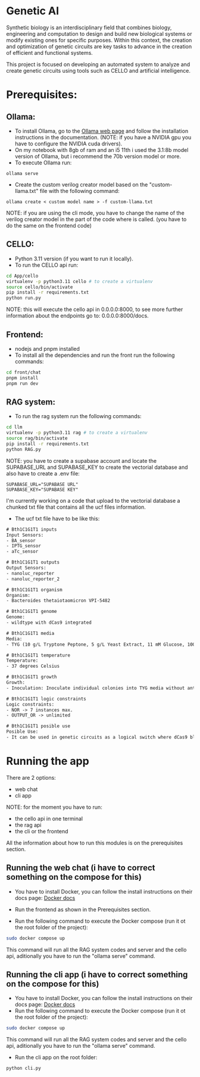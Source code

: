 
# Genetic AI

Synthetic biology is an interdisciplinary field that combines biology, engineering and computation to design and build new biological systems or modify existing ones for specific purposes. Within this context, the creation and optimization of genetic circuits are key tasks to advance in the creation of efficient and functional systems.

This project is focused on developing an automated system to analyze and create genetic circuits using tools such as CELLO and artificial intelligence.

# Prerequisites:
## Ollama:
- To install Ollama, go to the [Ollama web page](https://ollama.com/) and follow the installation instructions in the documentation. (NOTE: if you have a NVIDIA gpu you have to configure the NVIDIA cuda drivers).
- On my notebook with 8gb of ram and an i5 11th i used the 3.1:8b model version of Ollama, but i recommend the 70b version model or more.
- To execute Ollama run:
```
ollama serve
```
- Create the custom verilog creator model based on the "custom-llama.txt" file with the following command:
```
ollama create < custom model name > -f custom-llama.txt
```

NOTE: if you are using the cli mode, you have to change the name of the verilog creator model in the part of the code where is called. (you have to do the same on the frontend code)

## CELLO:
- Python 3.11 version (if you want to run it locally).
- To run the CELLO api run:
``` bash
cd App/cello
virtualenv -p python3.11 cello # to create a virtualenv
source cello/bin/activate
pip install -r requirements.txt
python run.py
```

NOTE: this will execute the cello api in 0.0.0.0:8000, to see more further information about the endpoints go to: 0.0.0.0:8000/docs.

## Frontend:
- nodejs and pnpm installed
- To install all the dependencies and run the front run the following commands:
``` bash
cd front/chat
pnpm install
pnpm run dev
```

## RAG system:
- To run the rag system run the following commands:
``` bash
cd llm
virtualenv -p python3.11 rag # to create a virtualenv
source rag/bin/activate
pip install -r requirements.txt
python RAG.py
```

NOTE: you have to create a supabase account and locate the SUPABASE_URL and SUPABASE_KEY to create the vectorial database and also have to create a .env file:

```
SUPABASE_URL="SUPABASE URL"
SUPABASE_KEY="SUPABASE KEY"
```

I'm currently working on a code that upload to the vectorial database a chunked txt file that contains all the ucf files information.

- The ucf txt file have to be like this:
``` txt
# Bth1C1G1T1 inputs
Input Sensors:
- BA_sensor
- IPTG_sensor
- aTc_sensor

# Bth1C1G1T1 outputs
Output Sensors:
- nanoluc_reporter
- nanoluc_reporter_2

# Bth1C1G1T1 organism
Organism:
- Bacteroides thetaiotaomicron VPI-5482

# Bth1C1G1T1 genome
Genome:
- wildtype with dCas9 integrated

# Bth1C1G1T1 media
Media:
- TYG (10 g/L Tryptone Peptone, 5 g/L Yeast Extract, 11 mM Glucose, 100 mM KPO4 (pH7.2), 72\u00b5M CaCl2, 0.4 \u00b5g/ml FeSO4 and 1\u00b5g/mL Resazurin, 1.2 \u00b5g/ml hematin, 0.5g/mL of L-cysteine, and 1 \u00b5g/ml of Vitamin K (menadione)

# Bth1C1G1T1 temperature
Temperature:
- 37 degrees Celsius

# Bth1C1G1T1 growth
Growth:
- Inoculation: Inoculate individual colonies into TYG media without antibiotics and grow 18 hours overnight in the anaerobic chamber.  Dilution and Induction: Next day, dilute 100-fold into pre-reduced TYG with inducers (no antibiotics), grow for 6 hours in the anaerobic chamber.  Measurement: Plate Reader, data processing for RPUL normalization

# Bth1C1G1T1 logic constraints
Logic constraints:
- NOR -> 7 instances max.
- OUTPUT_OR -> unlimited

# Bth1C1G1T1 posible use
Posible Use:
- It can be used in genetic circuits as a logical switch where dCas9 blocks a promoter until it receives a signal (e.g., chemical induction), enabling combinational control in biological systems.
```

# Running the app

There are 2 options:
- web chat
- cli app

NOTE: for the moment you have to run:
- the cello api in one terminal
- the rag api
- the cli or the frontend

All the information about how to run this modules is on the prerequisites section.

## Running the web chat (i have to correct something on the compose for this)

- You have to install Docker, you can follow the install instructions on their docs page: [Docker docs](https://docs.docker.com/)

- Run the frontend as shown in the Prerequisites section.
- Run the following command to execute the Docker compose (run it ot the root folder of the project):
``` bash
sudo docker compose up
```
This command will run all the RAG system codes and server and the cello api, aditionally you have to run the "ollama serve" command.

## Running the cli app (i have to correct something on the compose for this)

- You have to install Docker, you can follow the install instructions on their docs page: [Docker docs](https://docs.docker.com/)
- Run the following command to execute the Docker compose (run it ot the root folder of the project):
``` bash
sudo docker compose up
```
This command will run all the RAG system codes and server and the cello api, aditionally you have to run the "ollama serve" command.
- Run the cli app on the root folder:
``` bash
python cli.py
```

